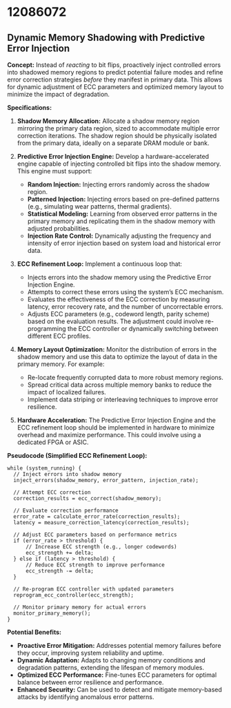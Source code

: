 # 12086072

## Dynamic Memory Shadowing with Predictive Error Injection

**Concept:** Instead of *reacting* to bit flips, proactively inject controlled errors into shadowed memory regions to predict potential failure modes and refine error correction strategies *before* they manifest in primary data. This allows for dynamic adjustment of ECC parameters and optimized memory layout to minimize the impact of degradation.

**Specifications:**

1.  **Shadow Memory Allocation:** Allocate a shadow memory region mirroring the primary data region, sized to accommodate multiple error correction iterations. The shadow region should be physically isolated from the primary data, ideally on a separate DRAM module or bank.

2.  **Predictive Error Injection Engine:** Develop a hardware-accelerated engine capable of injecting controlled bit flips into the shadow memory. This engine must support:
    *   **Random Injection:** Injecting errors randomly across the shadow region.
    *   **Patterned Injection:** Injecting errors based on pre-defined patterns (e.g., simulating wear patterns, thermal gradients).
    *   **Statistical Modeling:** Learning from observed error patterns in the primary memory and replicating them in the shadow memory with adjusted probabilities.
    *   **Injection Rate Control:** Dynamically adjusting the frequency and intensity of error injection based on system load and historical error data.

3.  **ECC Refinement Loop:** Implement a continuous loop that:
    *   Injects errors into the shadow memory using the Predictive Error Injection Engine.
    *   Attempts to correct these errors using the system’s ECC mechanism.
    *   Evaluates the effectiveness of the ECC correction by measuring latency, error recovery rate, and the number of uncorrectable errors.
    *   Adjusts ECC parameters (e.g., codeword length, parity scheme) based on the evaluation results. The adjustment could involve re-programming the ECC controller or dynamically switching between different ECC profiles.

4.  **Memory Layout Optimization:** Monitor the distribution of errors in the shadow memory and use this data to optimize the layout of data in the primary memory. For example:
    *   Re-locate frequently corrupted data to more robust memory regions.
    *   Spread critical data across multiple memory banks to reduce the impact of localized failures.
    *   Implement data striping or interleaving techniques to improve error resilience.

5.  **Hardware Acceleration:** The Predictive Error Injection Engine and the ECC refinement loop should be implemented in hardware to minimize overhead and maximize performance. This could involve using a dedicated FPGA or ASIC.

**Pseudocode (Simplified ECC Refinement Loop):**

```
while (system_running) {
  // Inject errors into shadow memory
  inject_errors(shadow_memory, error_pattern, injection_rate);

  // Attempt ECC correction
  correction_results = ecc_correct(shadow_memory);

  // Evaluate correction performance
  error_rate = calculate_error_rate(correction_results);
  latency = measure_correction_latency(correction_results);

  // Adjust ECC parameters based on performance metrics
  if (error_rate > threshold) {
      // Increase ECC strength (e.g., longer codewords)
      ecc_strength += delta;
  } else if (latency > threshold) {
      // Reduce ECC strength to improve performance
      ecc_strength -= delta;
  }

  // Re-program ECC controller with updated parameters
  reprogram_ecc_controller(ecc_strength);

  // Monitor primary memory for actual errors
  monitor_primary_memory();
}
```

**Potential Benefits:**

*   **Proactive Error Mitigation:** Addresses potential memory failures before they occur, improving system reliability and uptime.
*   **Dynamic Adaptation:** Adapts to changing memory conditions and degradation patterns, extending the lifespan of memory modules.
*   **Optimized ECC Performance:** Fine-tunes ECC parameters for optimal balance between error resilience and performance.
*   **Enhanced Security:**  Can be used to detect and mitigate memory-based attacks by identifying anomalous error patterns.